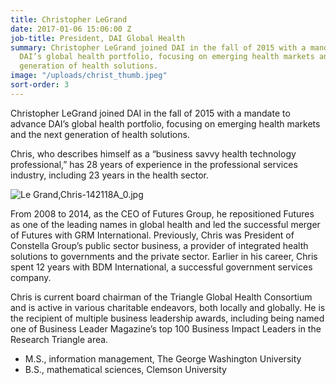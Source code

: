 ```yaml
---
title: Christopher LeGrand
date: 2017-01-06 15:06:00 Z
job-title: President, DAI Global Health
summary: Christopher LeGrand joined DAI in the fall of 2015 with a mandate to advance
  DAI’s global health portfolio, focusing on emerging health markets and the next
  generation of health solutions.
image: "/uploads/christ_thumb.jpeg"
sort-order: 3
---
```


Christopher LeGrand joined DAI in the fall of 2015 with a mandate to advance DAI’s global health portfolio, focusing on emerging health markets and the next generation of health solutions.

Chris, who describes himself as a “business savvy health technology professional,” has 28 years of experience in the professional services industry, including 23 years in the health sector.

![Le Grand,Chris-142118A_0.jpg](/uploads/Le%20Grand,Chris-142118A_0.jpg)

From 2008 to 2014, as the CEO of Futures Group, he repositioned Futures as one of the leading names in global health and led the successful merger of Futures with GRM International. Previously, Chris was President of Constella Group’s public sector business, a provider of integrated health solutions to governments and the private sector. Earlier in his career, Chris spent 12 years with BDM International, a successful government services company.

Chris is current board chairman of the Triangle Global Health Consortium and is active in various charitable endeavors, both locally and globally. He is the recipient of multiple business leadership awards, including being named one of Business Leader Magazine’s top 100 Business Impact Leaders in the Research Triangle area.

* M.S., information management, The George Washington University
* B.S., mathematical sciences, Clemson University